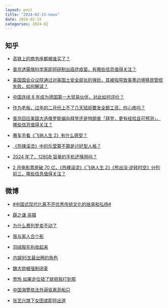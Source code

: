 ```yaml
---
layout: post
title: "2024-02-15-news"
date: 2024-02-15
categories: 2024-02
---
```


## 知乎

- [高铁上的商务座都被谁买了？](https://www.zhihu.com/question/333343755)<br/>

- [普京透露俄科学家即将研制出癌症疫苗，有哪些信息值得关注？](https://www.zhihu.com/question/644389648)<br/>

- [美国国会众议院通过对美国土安全部长的弹劾，其被指导致美墨边境移民管控失败，如何解读？](https://www.zhihu.com/question/644276353)<br/>

- [中国连续 8 年成为德国第一大贸易伙伴，对此如何评价？](https://www.zhihu.com/question/644380717)<br/>

- [作为老板，过年的二月份上不了几天班却要发全额工资，你心疼吗？](https://www.zhihu.com/question/643960000)<br/>

- [普京回应美国大选俄罗斯偏向拜登还是特朗普「拜登，更有经验且可预测」，哪些信息值得关注？](https://www.zhihu.com/question/644396485)<br/>

- [赛车手看《飞驰人生 2》有什么感受？](https://www.zhihu.com/question/643545856)<br/>

- [《热辣滚烫》中的乐莹算不算是讨好型人格？](https://www.zhihu.com/question/644231087)<br/>

- [2024 年了，128GB 容量的手机还够用吗？](https://www.zhihu.com/question/642526409)<br/>

- [2 月电影票房破 70 亿，《热辣滚烫》《飞驰人生 2》《熊出没·逆转时空》分列前三，哪些信息值得关注？](https://www.zhihu.com/question/644342187)<br/>



## 微博

- [#中国式现代化离不开优秀传统文化的继承和弘扬#](https://s.weibo.com#)<br/>

- [薛之谦 盗摄 ](https://s.weibo.com/weibo?q=%E8%96%9B%E4%B9%8B%E8%B0%A6%20%E7%9B%97%E6%91%84&t=31&band_rank=1&Refer=top)<br/>

- [为什么费列罗卖不动了 ](https://s.weibo.com/weibo?q=%23%E4%B8%BA%E4%BB%80%E4%B9%88%E8%B4%B9%E5%88%97%E7%BD%97%E5%8D%96%E4%B8%8D%E5%8A%A8%E4%BA%86%23&t=31&band_rank=2&Refer=top)<br/>

- [我与家人合个影 ](https://s.weibo.com/weibo?q=%23%E6%88%91%E4%B8%8E%E5%AE%B6%E4%BA%BA%E5%90%88%E4%B8%AA%E5%BD%B1%23&t=31&band_rank=3&Refer=top)<br/>

- [羽绒服先别收起来 ](https://s.weibo.com/weibo?q=%23%E7%BE%BD%E7%BB%92%E6%9C%8D%E5%85%88%E5%88%AB%E6%94%B6%E8%B5%B7%E6%9D%A5%23&t=31&band_rank=4&Refer=top)<br/>

- [内娱95生最出圈的角色 ](https://s.weibo.com/weibo?q=%23%E5%86%85%E5%A8%B195%E7%94%9F%E6%9C%80%E5%87%BA%E5%9C%88%E7%9A%84%E8%A7%92%E8%89%B2%23&t=31&band_rank=5&Refer=top)<br/>

- [魏大勋被强制闭麦 ](https://s.weibo.com/weibo?q=%23%E9%AD%8F%E5%A4%A7%E5%8B%8B%E8%A2%AB%E5%BC%BA%E5%88%B6%E9%97%AD%E9%BA%A6%23&t=31&band_rank=6&Refer=top)<br/>

- [贾玲 如果走位错了就把我打到那 ](https://s.weibo.com/weibo?q=%E8%B4%BE%E7%8E%B2%20%E5%A6%82%E6%9E%9C%E8%B5%B0%E4%BD%8D%E9%94%99%E4%BA%86%E5%B0%B1%E6%8A%8A%E6%88%91%E6%89%93%E5%88%B0%E9%82%A3&t=31&band_rank=7&Refer=top)<br/>

- [中国海警依法外逼驱离菲船只 ](https://s.weibo.com/weibo?q=%23%E4%B8%AD%E5%9B%BD%E6%B5%B7%E8%AD%A6%E4%BE%9D%E6%B3%95%E5%A4%96%E9%80%BC%E9%A9%B1%E7%A6%BB%E8%8F%B2%E8%88%B9%E5%8F%AA%23&t=31&band_rank=8&Refer=top)<br/>

- [张艺兴旗下女团或即将出道 ](https://s.weibo.com/weibo?q=%23%E5%BC%A0%E8%89%BA%E5%85%B4%E6%97%97%E4%B8%8B%E5%A5%B3%E5%9B%A2%E6%88%96%E5%8D%B3%E5%B0%86%E5%87%BA%E9%81%93%23&t=31&band_rank=9&Refer=top)<br/>



